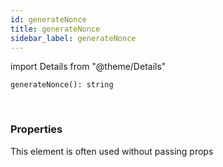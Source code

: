 ```yaml
---
id: generateNonce
title: generateNonce
sidebar_label: generateNonce
---
```


import Details from "@theme/Details"


```tsx
generateNonce(): string
```
<br/>



### Properties

This element is often used without passing props

